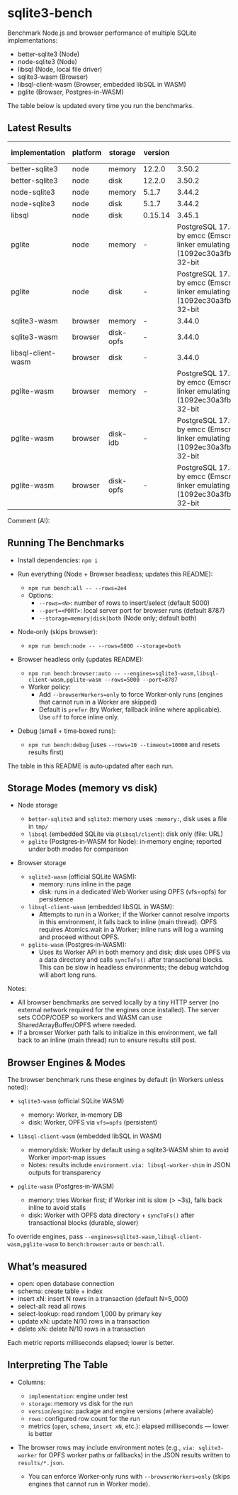 # sqlite3-bench

Benchmark Node.js and browser performance of multiple SQLite implementations:

- better-sqlite3 (Node)
- node-sqlite3 (Node)
- libsql (Node, local file driver)
- sqlite3-wasm (Browser)
- libsql-client-wasm (Browser, embedded libSQL in WASM)
- pglite (Browser, Postgres-in-WASM)

The table below is updated every time you run the benchmarks.

## Latest Results

<!-- BENCH_TABLE:START -->

| implementation | platform | storage | version | engine | rows | startup | open | schema | insert xN | select-all | select-lookup | update xN | delete xN |
| - | - | - | - | - | - | - | - | - | - | - | - | - | - |
| better-sqlite3 | node | memory | 12.2.0 | 3.50.2 | 5000 | 10.0 | 5.8 | 0.4 | 31.6 | 3.6 | 6.9 | 2.8 | 2.2 |
| better-sqlite3 | node | disk | 12.2.0 | 3.50.2 | 5000 | 1.5 | 0.7 | 3.0 | 26.4 | 3.8 | 12.4 | 3.0 | 2.2 |
| node-sqlite3 | node | memory | 5.1.7 | 3.44.2 | 5000 | 4.7 | 0.1 | 0.6 | 134.7 | 7.5 | 27.7 | 13.7 | 14.5 |
| node-sqlite3 | node | disk | 5.1.7 | 3.44.2 | 5000 | 0.6 | 0.0 | 3.9 | 140.2 | 7.6 | 34.0 | 15.5 | 15.1 |
| libsql | node | disk | 0.15.14 | 3.45.1 | 5000 | 15.9 | 15.8 | 4.7 | 87.3 | 17.3 | 31.9 | 11.7 | 10.1 |
| pglite | node | memory | - | PostgreSQL 17.5 on x86_64-pc-linux-gnu, compiled by emcc (Emscripten gcc/clang-like replacement + linker emulating GNU ld) 3.1.74 (1092ec30a3fb1d46b1782ff1b4db5094d3d06ae5), 32-bit | 5000 | 821.1 | 0.6 | 6.1 | 1416.9 | 24.3 | 286.9 | 138.3 | 130.4 |
| pglite | node | disk | - | PostgreSQL 17.5 on x86_64-pc-linux-gnu, compiled by emcc (Emscripten gcc/clang-like replacement + linker emulating GNU ld) 3.1.74 (1092ec30a3fb1d46b1782ff1b4db5094d3d06ae5), 32-bit | 5000 | 559.1 | 0.3 | 3.4 | 1356.2 | 24.7 | 282.0 | 136.4 | 127.7 |
| sqlite3-wasm | browser | memory | - | 3.44.0 | 5000 | 265.5 | 171.4 | 49.3 | 239.7 | 55.1 | 47.0 | 18.7 | 10.9 |
| sqlite3-wasm | browser | disk-opfs | - | 3.44.0 | 5000 | 285.0 | 284.0 | 45.8 | 255.7 | 51.4 | 784.2 | 58.4 | 56.6 |
| libsql-client-wasm | browser | disk | - | 3.44.0 | 5000 | 288.3 | 287.4 | 50.5 | 248.9 | 50.8 | 741.6 | 58.9 | 51.3 |
| pglite-wasm | browser | memory | - | PostgreSQL 17.5 on x86_64-pc-linux-gnu, compiled by emcc (Emscripten gcc/clang-like replacement + linker emulating GNU ld) 3.1.74 (1092ec30a3fb1d46b1782ff1b4db5094d3d06ae5), 32-bit | 5000 | 1464.2 | 40.2 | 42.8 | 25469.1 | 42.1 | 4926.7 | 2469.8 | 2459.4 |
| pglite-wasm | browser | disk-idb | - | PostgreSQL 17.5 on x86_64-pc-linux-gnu, compiled by emcc (Emscripten gcc/clang-like replacement + linker emulating GNU ld) 3.1.74 (1092ec30a3fb1d46b1782ff1b4db5094d3d06ae5), 32-bit | 5000 | 1480.9 | 82.7 | 40.7 | 23581.6 | 43.0 | 4793.3 | 2282.3 | 2224.8 |
| pglite-wasm | browser | disk-opfs | - | PostgreSQL 17.5 on x86_64-pc-linux-gnu, compiled by emcc (Emscripten gcc/clang-like replacement + linker emulating GNU ld) 3.1.74 (1092ec30a3fb1d46b1782ff1b4db5094d3d06ae5), 32-bit | 5000 | 1433.3 | 43.0 | 35.4 | 26551.2 | 42.0 | 4846.2 | 2373.1 | 2433.4 |

<!-- BENCH_TABLE:END -->

<!-- BENCH_COMMENT:START -->

Comment (AI):

<!-- BENCH_COMMENT:END -->

## Running The Benchmarks

- Install dependencies: `npm i`

- Run everything (Node + Browser headless; updates this README):
  - `npm run bench:all -- --rows=2e4`
  - Options:
    - `--rows=<N>`: number of rows to insert/select (default 5000)
    - `--port=<PORT>`: local server port for browser runs (default 8787)
    - `--storage=memory|disk|both` (Node only; default both)

- Node‑only (skips browser):
  - `npm run bench:node -- --rows=5000 --storage=both`

- Browser headless only (updates README):
  - `npm run bench:browser:auto -- --engines=sqlite3-wasm,libsql-client-wasm,pglite-wasm --rows=5000 --port=8787`
  - Worker policy:
    - Add `--browserWorkers=only` to force Worker‑only runs (engines that cannot run in a Worker are skipped)
    - Default is `prefer` (try Worker, fallback inline where applicable). Use `off` to force inline only.

- Debug (small + time‑boxed runs):
  - `npm run bench:debug` (uses `--rows=10 --timeout=10000` and resets results first)

The table in this README is auto‑updated after each run.

## Storage Modes (memory vs disk)

- Node storage
  - `better-sqlite3` and `sqlite3`: memory uses `:memory:`, disk uses a file in `tmp/`
  - `libsql` (embedded SQLite via `@libsql/client`): disk only (file: URL)
  - `pglite` (Postgres‑in‑WASM for Node): in‑memory engine; reported under both modes for comparison

- Browser storage
  - `sqlite3-wasm` (official SQLite WASM):
    - memory: runs inline in the page
    - disk: runs in a dedicated Web Worker using OPFS (vfs=opfs) for persistence
  - `libsql-client-wasm` (embedded libSQL in WASM):
    - Attempts to run in a Worker; if the Worker cannot resolve imports in this environment, it falls back to inline (main thread). OPFS requires Atomics.wait in a Worker; inline runs will log a warning and proceed without OPFS.
  - `pglite-wasm` (Postgres‑in‑WASM):
    - Uses its Worker API in both memory and disk; disk uses OPFS via a data directory and calls `syncToFs()` after transactional blocks. This can be slow in headless environments; the debug watchdog will abort long runs.

Notes:
- All browser benchmarks are served locally by a tiny HTTP server (no external network required for the engines once installed). The server sets COOP/COEP so workers and WASM can use SharedArrayBuffer/OPFS where needed.
- If a browser Worker path fails to initialize in this environment, we fall back to an inline (main thread) run to ensure results still post.

## Browser Engines & Modes

The browser benchmark runs these engines by default (in Workers unless noted):

- `sqlite3-wasm` (official SQLite WASM)
  - memory: Worker, in‑memory DB
  - disk: Worker, OPFS via `vfs=opfs` (persistent)

- `libsql-client-wasm` (embedded libSQL in WASM)
  - memory/disk: Worker by default using a sqlite3‑WASM shim to avoid Worker import‑map issues
  - Notes: results include `environment.via: libsql-worker-shim` in JSON outputs for transparency

- `pglite-wasm` (Postgres‑in‑WASM)
  - memory: tries Worker first; if Worker init is slow (> ~3s), falls back inline to avoid stalls
  - disk: Worker with OPFS data directory + `syncToFs()` after transactional blocks (durable, slower)

To override engines, pass `--engines=sqlite3-wasm,libsql-client-wasm,pglite-wasm` to `bench:browser:auto` or `bench:all`.

## What’s measured

- open: open database connection
- schema: create table + index
- insert xN: insert N rows in a transaction (default N=5_000)
- select-all: read all rows
- select-lookup: read random 1,000 by primary key
- update xN: update N/10 rows in a transaction
- delete xN: delete N/10 rows in a transaction

Each metric reports milliseconds elapsed; lower is better.

## Interpreting The Table

- Columns:
  - `implementation`: engine under test
  - `storage`: memory vs disk for the run
  - `version`/`engine`: package and engine versions (where available)
  - `rows`: configured row count for the run
  - metrics (`open`, `schema`, `insert xN`, etc.): elapsed milliseconds — lower is better

- The browser rows may include environment notes (e.g., `via: sqlite3-worker` for OPFS worker paths or fallbacks) in the JSON results written to `results/*.json`.
  - You can enforce Worker‑only runs with `--browserWorkers=only` (skips engines that cannot run in Worker mode).

